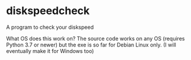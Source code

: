 # diskspeedcheck
A program to check your diskspeed

What OS does this work on?
The source code works on any OS (requires Python 3.7 or newer) but the exe is so far for Debian Linux only. (I will eventually make it for Windows too)
